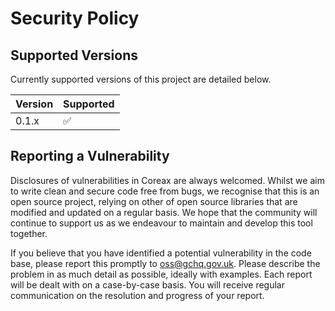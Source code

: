 # Security Policy

## Supported Versions

Currently supported versions of this project are detailed below.

| Version | Supported          |
|---------| ------------------ |
| 0.1.x   | :white_check_mark: |


## Reporting a Vulnerability

Disclosures of vulnerabilities in Coreax are always welcomed. Whilst we aim to write
clean and secure code free from bugs, we recognise that this is an open source project,
relying on other of open source libraries that are modified and updated on a regular
basis. We hope that the community will continue to support us as we endeavour to
maintain and develop this tool together.

If you believe that you have identified a potential vulnerability in the code base,
please report this promptly to [oss@gchq.gov.uk](mailto:oss@gchq.gov.uk). Please describe the problem in as
much detail as possible, ideally with examples. Each report will be dealt with on a
case-by-case basis. You will receive regular communication on the resolution
and progress of your report.
